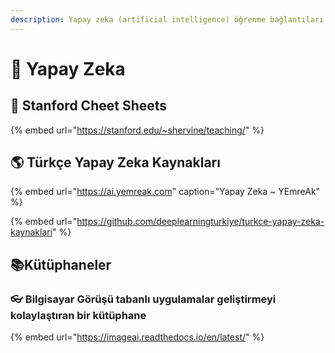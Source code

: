 ```yaml
---
description: Yapay zeka (artificial intelligence) öğrenme bağlantıları
---
```


# 🧠 Yapay Zeka

## 🏫 Stanford Cheet Sheets

{% embed url="https://stanford.edu/~shervine/teaching/" %}



## 🌎 Türkçe Yapay Zeka Kaynakları

{% embed url="https://ai.yemreak.com" caption="Yapay Zeka ~ YEmreAk" %}

{% embed url="https://github.com/deeplearningturkiye/turkce-yapay-zeka-kaynaklari" %}

## 📚Kütüphaneler

### 👓 Bilgisayar Görüşü tabanlı uygulamalar geliştirmeyi kolaylaştıran bir kütüphane

{% embed url="https://imageai.readthedocs.io/en/latest/" %}



